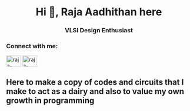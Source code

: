 
<h1 align="center">Hi 👋, Raja Aadhithan here </h1>
<h3 align="center">VLSI Design Enthusiast</h3>

<h3 align="left">Connect with me:</h3>
<p align="left">
<a href="https://www.linkedin.com/in/raja-aadhithan/" target="blank"><img align="center" src="https://raw.githubusercontent.com/rahuldkjain/github-profile-readme-generator/master/src/images/icons/Social/linked-in-alt.svg" alt="raja-aadhithan" height="30" width="40" /></a>
<a href="https:raja.aadhithan.t@gmail.com" target="blank"><img align="center" src="https://www.google.com/imgres?imgurl=https%3A%2F%2Fwww.freepnglogos.com%2Fuploads%2Flogo-gmail-png%2Flogo-gmail-png-gmail-icon-download-png-and-vector-1.png&imgrefurl=https%3A%2F%2Fwww.freepnglogos.com%2Fpics%2Flogo-gmail&tbnid=LLdx0TF6Cq9nsM&vet=12ahUKEwjLuKvhwOXyAhXroUsFHezrB94QMygAegUIARDHAQ..i&docid=Gl_oJLQdDgRJYM&w=1600&h=1600&q=gmail%20logo%20png&ved=2ahUKEwjLuKvhwOXyAhXroUsFHezrB94QMygAegUIARDHAQ" alt="raja-aadhithan" height="30" width="40" /></a>
  
  
<h2 align="left">Here to make a copy of codes and circuits that I make to act as a dairy and also to value my own growth in programming</h2>
